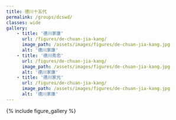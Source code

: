 ```yaml
---
title: 德川十五代
permalink: /groups/dcswd/
classes: wide
gallery:
    - title: '德川家康'
      url: /figures/de-chuan-jia-kang/
      image_path: /assets/images/figures/de-chuan-jia-kang.jpg
      alt: '德川家康'
    - title: '德川秀忠'
      url: /figures/de-chuan-jia-kang/
      image_path: /assets/images/figures/de-chuan-jia-kang.jpg
      alt: '德川家康'
    - title: '德川家光'
      url: /figures/de-chuan-jia-kang/
      image_path: /assets/images/figures/de-chuan-jia-kang.jpg
      alt: '德川家康'
---
```


{% include figure_gallery %}